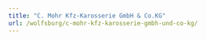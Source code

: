 ```yaml
---
title: "C. Mohr Kfz-Karosserie GmbH & Co.KG"
url: /wolfsburg/c-mohr-kfz-karosserie-gmbh-und-co-kg/
---
```


